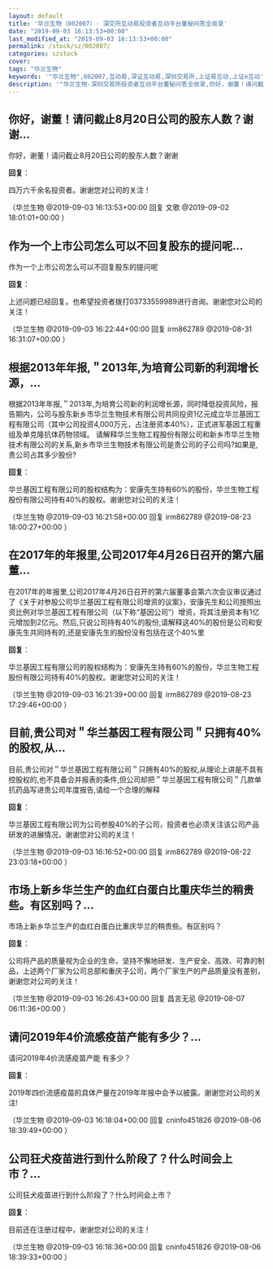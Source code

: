 ```yaml
---
layout: default
title: '华兰生物（002007）- 深交所互动易投资者互动平台董秘问答全收录'
date: "2019-09-03 16:13:53+00:00"
last_modified_at: "2019-09-03 16:13:53+00:00"
permalink: /stock/sz/002007/
categories: szstock
cover: 
tags: "华兰生物"
keywords: '"华兰生物",002007,互动易,深证互动易,深圳交易所,上证易互动,上证e互动'
description: '"华兰生物-深圳交易所投资者互动平台董秘问答全收录,你好，谢董！请问截止8月20日公司的股东人数？谢谢"'
---
```


## 你好，谢董！请问截止8月20日公司的股东人数？谢谢...

你好，谢董！请问截止8月20日公司的股东人数？谢谢

**回复**：

四万六千余名投资者。谢谢您对公司的关注！ 

（华兰生物  @2019-09-03 16:13:53+00:00 回复 文歌  @2019-09-02 18:01:01+00:00 ）

## 作为一个上市公司怎么可以不回复股东的提问呢...

作为一个上市公司怎么可以不回复股东的提问呢

**回复**：

上述问题已经回复。也希望投资者拨打03733559989进行咨询。谢谢您对公司的关注！ 

（华兰生物  @2019-09-03 16:22:44+00:00 回复 irm862789  @2019-08-31 16:31:07+00:00 ）

## 根据2013年年报,＂2013年,为培育公司新的利润增长源，...

根据2013年年报,＂2013年,为培育公司新的利润增长源，同时降低投资风险，报告期内，公司与股东新乡市华兰生物技术有限公司共同投资1亿元成立华兰基因工程有限公司（其中公司投资4,000万元，占注册资本40%），正式进军基因工程重组及单克隆抗体药物领域。
请解释华兰生物工程股份有限公司和新乡市华兰生物技术有限公司的关系,新乡市华兰生物技术有限公司是贵公司的子公司吗?如果是,贵公司占其多少股份?

**回复**：

华兰基因工程有限公司的股权结构为：安康先生持有60%的股份，华兰生物工程股份有限公司持有40%的股权。谢谢您对公司的关注！ 

（华兰生物  @2019-09-03 16:21:58+00:00 回复 irm862789  @2019-08-23 18:00:27+00:00 ）

## 在2017年的年报里,公司2017年4月26日召开的第六届董...

在2017年的年报里,公司2017年4月26日召开的第六届董事会第六次会议审议通过了《关于对参股公司华兰基因工程有限公司增资的议案》，安康先生和公司按照出资比例对华兰基因工程有限公司（以下称“基因公司”）增资，将其注册资本有1亿元增加到2亿元。然后,只说公司持有40%的股份,请解释这40%的股份是公司和安康先生共同持有的,还是安康先生的股份没有包括在这个40%里

**回复**：

华兰基因工程有限公司的股权结构为：安康先生持有60%的股份，华兰生物工程股份有限公司持有40%的股权。谢谢您对公司的关注！ 

（华兰生物  @2019-09-03 16:21:39+00:00 回复 irm862789  @2019-08-23 17:29:46+00:00 ）

## 目前,贵公司对＂华兰基因工程有限公司＂只拥有40%的股权,从...

目前,贵公司对＂华兰基因工程有限公司＂只拥有40%的股权,从理论上讲是不具有控股权的,也不具备合并报表的条件,但公司却把＂华兰基因工程有限公司＂几款单抗药品写进贵公司年度报告,请给一个合理的解释

**回复**：

华兰基因工程有限公司为公司参股40%的子公司，投资者也必须关注该公司产品研发的进展情况，谢谢您对公司的关注！ 

（华兰生物  @2019-09-03 16:16:52+00:00 回复 irm862789  @2019-08-22 23:03:18+00:00 ）

## 市场上新乡华兰生产的血红白蛋白比重庆华兰的稍贵些。有区别吗？...

市场上新乡华兰生产的血红白蛋白比重庆华兰的稍贵些。有区别吗？

**回复**：

公司将产品的质量视为企业的生命，坚持不懈地研发、生产安全、高效、可靠的制品，上述两个厂家为公司总部和重庆子公司，两个厂家生产的产品质量没有差别，谢谢您对公司的关注！ 

（华兰生物  @2019-09-03 16:26:43+00:00 回复 昌言无忌  @2019-08-07 06:11:36+00:00 ）

## 请问2019年4价流感疫苗产能有多少？...

请问2019年4价流感疫苗产能 有多少？

**回复**：

2019年四价流感疫苗的具体产量在2019年年报中会予以披露。谢谢您对公司的关注! 

（华兰生物  @2019-09-03 16:18:04+00:00 回复 cninfo451826  @2019-08-06 18:39:49+00:00 ）

## 公司狂犬疫苗进行到什么阶段了？什么时间会上市？...

公司狂犬疫苗进行到什么阶段了？什么时间会上市？

**回复**：

目前还在注册过程中，谢谢您对公司的关注！ 

（华兰生物  @2019-09-03 16:18:36+00:00 回复 cninfo451826  @2019-08-06 18:39:33+00:00 ）

